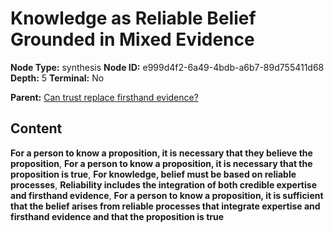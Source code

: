 # Knowledge as Reliable Belief Grounded in Mixed Evidence

**Node Type:** synthesis
**Node ID:** e999d4f2-6a49-4bdb-a6b7-89d755411d68
**Depth:** 5
**Terminal:** No

**Parent:** [Can trust replace firsthand evidence?](can-trust-replace-firsthand-evidence-antithesis-b3dceada-0923-43e3-abaf-ac8cdce8b50f.md)

## Content

**For a person to know a proposition, it is necessary that they believe the proposition**, **For a person to know a proposition, it is necessary that the proposition is true**, **For knowledge, belief must be based on reliable processes**, **Reliability includes the integration of both credible expertise and firsthand evidence**, **For a person to know a proposition, it is sufficient that the belief arises from reliable processes that integrate expertise and firsthand evidence and that the proposition is true**
